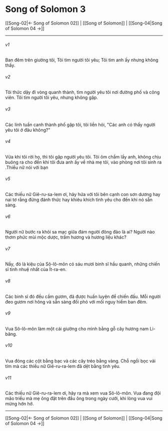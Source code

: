 # Song of Solomon 3

[[Song-02|← Song of Solomon 02]] | [[Song of Solomon]] | [[Song-04|Song of Solomon 04 →]]
***



###### v1 
Ban đêm trên giường tôi, Tôi tìm người tôi yêu; Tôi tìm anh ấy nhưng không thấy. 

###### v2 
Tôi thức dậy đi vòng quanh thành, tìm người yêu tôi nơi đường phố và công viên. Tôi tìm người tôi yêu, nhưng không gặp. 

###### v3 
Các lính tuần canh thành phố gặp tôi, tôi liền hỏi, "Các anh có thấy người yêu tôi ở đâu không?" 

###### v4 
Vừa khi tôi rời họ, thì tôi gặp người yêu tôi. Tôi ôm chầm lấy anh, không chịu buông ra cho đến khi tôi đưa anh ấy về nhà mẹ tôi, vào phòng nơi tôi sinh ra .Thiếu nữ nói với bạn 

###### v5 
Các thiếu nữ Giê-ru-sa-lem ơi, hãy hứa với tôi bên cạnh con sơn dương hay nai tơ rằng đừng đánh thức hay khiêu khích tình yêu cho đến khi nó sẵn sàng. 

###### v6 
Người nữ bước ra khỏi sa mạc giữa đám người đông đảo là ai? Người nào thơm phức mùi mộc dược, trầm hương và hương liệu khác? 

###### v7 
Nầy, đó là kiệu của Sô-lô-môn có sáu mươi binh sĩ hầu quanh, những chiến sĩ tinh nhuệ nhất của Ít-ra-en. 

###### v8 
Các binh sĩ đó đều cầm gươm, đã được huấn luyện để chiến đấu. Mỗi người đeo gươm nơi hông và sẵn sàng đối phó với mối nguy hiểm ban đêm. 

###### v9 
Vua Sô-lô-môn làm một cái giường cho mình bằng gỗ cây hương nam Li-băng. 

###### v10 
Vua đóng các cột bằng bạc và các cây tréo bằng vàng. Chỗ ngồi bọc vải tím mà các thiếu nữ Giê-ru-ra-lem đã dệt bằng tình yêu. 

###### v11 
Các thiếu nữ Giê-ru-ra-lem ơi, hãy ra mà xem vua Sô-lô-môn. Vua đang đội mão triều mà mẹ ông đặt trên đầu ông trong ngày cưới, khi lòng vua vui mừng hớn hở.

***
[[Song-02|← Song of Solomon 02]] | [[Song of Solomon]] | [[Song-04|Song of Solomon 04 →]]

